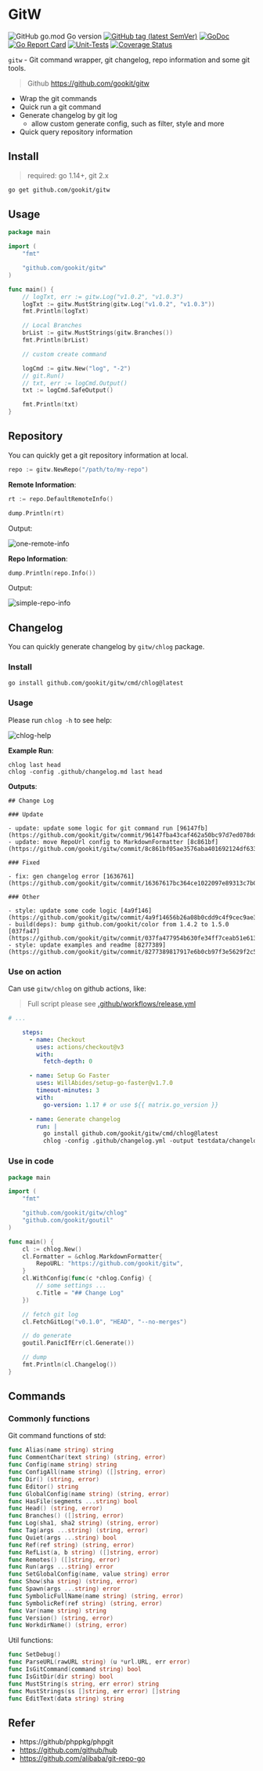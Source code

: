 # GitW

![GitHub go.mod Go version](https://img.shields.io/github/go-mod/go-version/gookit/gitw?style=flat-square)
[![GitHub tag (latest SemVer)](https://img.shields.io/github/tag/gookit/gitw)](https://github.com/gookit/gitw)
[![GoDoc](https://godoc.org/github.com/gookit/gitw?status.svg)](https://pkg.go.dev/github.com/gookit/gitw)
[![Go Report Card](https://goreportcard.com/badge/github.com/gookit/gitw)](https://goreportcard.com/report/github.com/gookit/gitw)
[![Unit-Tests](https://github.com/gookit/gitw/workflows/Unit-Tests/badge.svg)](https://github.com/gookit/gitw/actions)
[![Coverage Status](https://coveralls.io/repos/github/gookit/gitw/badge.svg?branch=master)](https://coveralls.io/github/gookit/gitw?branch=master)

`gitw` - Git command wrapper, git changelog, repo information and some git tools.

> Github https://github.com/gookit/gitw

- Wrap the git commands
- Quick run a git command
- Generate changelog by git log
  - allow custom generate config, such as filter, style and more
- Quick query repository information

## Install

> required: go 1.14+, git 2.x

```bash
go get github.com/gookit/gitw
```

## Usage

```go
package main

import (
	"fmt"

	"github.com/gookit/gitw"
)

func main() {
	// logTxt, err := gitw.Log("v1.0.2", "v1.0.3")
	logTxt := gitw.MustString(gitw.Log("v1.0.2", "v1.0.3"))
	fmt.Println(logTxt)

	// Local Branches
	brList := gitw.MustStrings(gitw.Branches())
	fmt.Println(brList)

	// custom create command

	logCmd := gitw.New("log", "-2")
	// git.Run()
	// txt, err := logCmd.Output()
	txt := logCmd.SafeOutput()

	fmt.Println(txt)
}
```

## Repository

You can quickly get a git repository information at local.

```go
repo := gitw.NewRepo("/path/to/my-repo")
```

**Remote Information**:

```go
rt := repo.DefaultRemoteInfo()

dump.Println(rt)
```

Output:

![one-remote-info](_examples/images/one-remote-info.png)

**Repo Information**:

```go
dump.Println(repo.Info())
```

Output:

![simple-repo-info](_examples/images/simple-repo-info.png)

## Changelog

You can quickly generate changelog by `gitw/chlog` package.

### Install

```shell
go install github.com/gookit/gitw/cmd/chlog@latest
```

### Usage

Please run `chlog -h` to see help:

![chlog-help](_examples/images/chlog-help.png)

**Example Run**:

```shell
chlog last head
chlog -config .github/changelog.md last head
```

**Outputs**:

```text
## Change Log

### Update

- update: update some logic for git command run [96147fb](https://github.com/gookit/gitw/commit/96147fba43caf462a50bc97d7ed078dd0059e797)
- update: move RepoUrl config to MarkdownFormatter [8c861bf](https://github.com/gookit/gitw/commit/8c861bf05ae3576aba401692124df63372ae9ed7)

### Fixed

- fix: gen changelog error [1636761](https://github.com/gookit/gitw/commit/16367617bc364ce1022097e89313c7b09983981a)

### Other

- style: update some code logic [4a9f146](https://github.com/gookit/gitw/commit/4a9f14656b26a08b0cdd9c4f9cec9ae3bf5938b1)
- build(deps): bump github.com/gookit/color from 1.4.2 to 1.5.0 [037fa47](https://github.com/gookit/gitw/commit/037fa477954b630fe34ff7ceab51e6132db645cb)
- style: update examples and readme [8277389](https://github.com/gookit/gitw/commit/8277389817917e6b0cb97f3e5629f2c5034075e4)

```

### Use on action

Can use `gitw/chlog` on github actions, like:

> Full script please see [.github/workflows/release.yml](.github/workflows/release.yml)

```yaml
# ...

    steps:
      - name: Checkout
        uses: actions/checkout@v3
        with:
          fetch-depth: 0

      - name: Setup Go Faster
        uses: WillAbides/setup-go-faster@v1.7.0
        timeout-minutes: 3
        with:
          go-version: 1.17 # or use ${{ matrix.go_version }} 

      - name: Generate changelog
        run: |
          go install github.com/gookit/gitw/cmd/chlog@latest
          chlog -config .github/changelog.yml -output testdata/changelog.md prev last 

```

### Use in code

```go
package main

import (
	"fmt"

	"github.com/gookit/gitw/chlog"
	"github.com/gookit/goutil"
)

func main() {
	cl := chlog.New()
	cl.Formatter = &chlog.MarkdownFormatter{
		RepoURL: "https://github.com/gookit/gitw",
	}
	cl.WithConfig(func(c *chlog.Config) {
		// some settings ...
		c.Title = "## Change Log"
	})

	// fetch git log
	cl.FetchGitLog("v0.1.0", "HEAD", "--no-merges")

	// do generate
	goutil.PanicIfErr(cl.Generate())

	// dump
	fmt.Println(cl.Changelog())
}
```

## Commands

### Commonly functions

Git command functions of std:

```go
func Alias(name string) string
func CommentChar(text string) (string, error)
func Config(name string) string
func ConfigAll(name string) ([]string, error)
func Dir() (string, error)
func Editor() string
func GlobalConfig(name string) (string, error)
func HasFile(segments ...string) bool
func Head() (string, error)
func Branches() ([]string, error)
func Log(sha1, sha2 string) (string, error)
func Tag(args ...string) (string, error)
func Quiet(args ...string) bool
func Ref(ref string) (string, error)
func RefList(a, b string) ([]string, error)
func Remotes() ([]string, error)
func Run(args ...string) error
func SetGlobalConfig(name, value string) error
func Show(sha string) (string, error)
func Spawn(args ...string) error
func SymbolicFullName(name string) (string, error)
func SymbolicRef(ref string) (string, error)
func Var(name string) string
func Version() (string, error)
func WorkdirName() (string, error)
```

Util functions:

```go
func SetDebug()
func ParseURL(rawURL string) (u *url.URL, err error)
func IsGitCommand(command string) bool
func IsGitDir(dir string) bool
func MustString(s string, err error) string
func MustStrings(ss []string, err error) []string
func EditText(data string) string
```

## Refer

- https://github/phppkg/phpgit
- https://github.com/github/hub
- https://github.com/alibaba/git-repo-go
